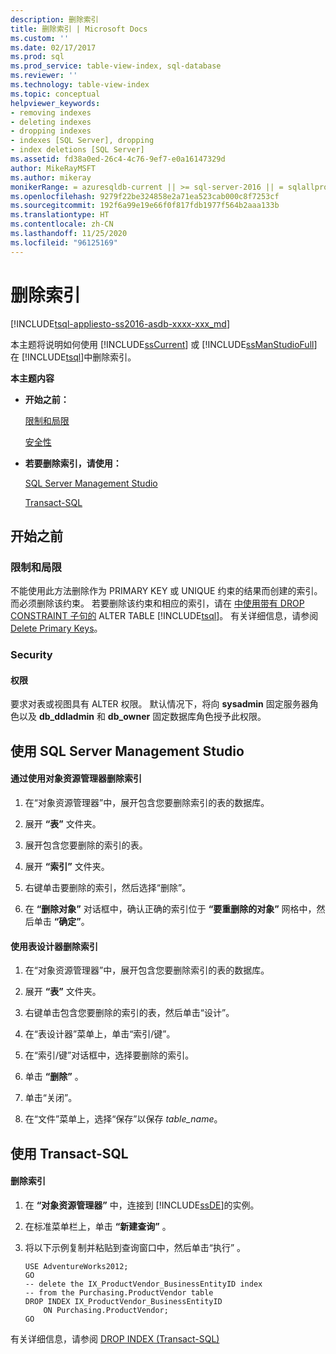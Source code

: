 ```yaml
---
description: 删除索引
title: 删除索引 | Microsoft Docs
ms.custom: ''
ms.date: 02/17/2017
ms.prod: sql
ms.prod_service: table-view-index, sql-database
ms.reviewer: ''
ms.technology: table-view-index
ms.topic: conceptual
helpviewer_keywords:
- removing indexes
- deleting indexes
- dropping indexes
- indexes [SQL Server], dropping
- index deletions [SQL Server]
ms.assetid: fd38a0ed-26c4-4c76-9ef7-e0a16147329d
author: MikeRayMSFT
ms.author: mikeray
monikerRange: = azuresqldb-current || >= sql-server-2016 || = sqlallproducts-allversions
ms.openlocfilehash: 9279f22be324858e2a71ea523cab000c8f7253cf
ms.sourcegitcommit: 192f6a99e19e66f0f817fdb1977f564b2aaa133b
ms.translationtype: HT
ms.contentlocale: zh-CN
ms.lasthandoff: 11/25/2020
ms.locfileid: "96125169"
---
```

# <a name="delete-an-index"></a>删除索引
[!INCLUDE[tsql-appliesto-ss2016-asdb-xxxx-xxx_md](../../includes/tsql-appliesto-ss2016-asdb-xxxx-xxx-md.md)]

  本主题将说明如何使用 [!INCLUDE[ssCurrent](../../includes/sscurrent-md.md)] 或 [!INCLUDE[ssManStudioFull](../../includes/ssmanstudiofull-md.md)] 在 [!INCLUDE[tsql](../../includes/tsql-md.md)]中删除索引。  
  
 **本主题内容**  
  
-   **开始之前：**  
  
     [限制和局限](#Restrictions)  
  
     [安全性](#Security)  
  
-   **若要删除索引，请使用：**  
  
     [SQL Server Management Studio](#SSMSProcedure)  
  
     [Transact-SQL](#TsqlProcedure)  
  
##  <a name="before-you-begin"></a><a name="BeforeYouBegin"></a> 开始之前  
  
###  <a name="limitations-and-restrictions"></a><a name="Restrictions"></a> 限制和局限  
 不能使用此方法删除作为 PRIMARY KEY 或 UNIQUE 约束的结果而创建的索引。 而必须删除该约束。 若要删除该约束和相应的索引，请在 [中使用带有 DROP CONSTRAINT 子句的](../../t-sql/statements/alter-table-transact-sql.md) ALTER TABLE [!INCLUDE[tsql](../../includes/tsql-md.md)]。 有关详细信息，请参阅 [Delete Primary Keys](../../relational-databases/tables/delete-primary-keys.md)。  
  
###  <a name="security"></a><a name="Security"></a> Security  
  
####  <a name="permissions"></a><a name="Permissions"></a> 权限  
 要求对表或视图具有 ALTER 权限。 默认情况下，将向 **sysadmin** 固定服务器角色以及 **db_ddladmin** 和 **db_owner** 固定数据库角色授予此权限。  
  
##  <a name="using-sql-server-management-studio"></a><a name="SSMSProcedure"></a> 使用 SQL Server Management Studio  
  
#### <a name="to-delete-an-index-by-using-object-explorer"></a>通过使用对象资源管理器删除索引  
  
1.  在“对象资源管理器”中，展开包含您要删除索引的表的数据库。  
  
2.  展开 **“表”** 文件夹。  
  
3.  展开包含您要删除的索引的表。  
  
4.  展开 **“索引”** 文件夹。  
  
5.  右键单击要删除的索引，然后选择“删除”。  
  
6.  在 **“删除对象”** 对话框中，确认正确的索引位于 **“要重删除的对象”** 网格中，然后单击 **“确定”**。  
  
#### <a name="to-delete-an-index-using-table-designer"></a>使用表设计器删除索引  
  
1.  在“对象资源管理器”中，展开包含您要删除索引的表的数据库。  
  
2.  展开 **“表”** 文件夹。  
  
3.  右键单击包含您要删除的索引的表，然后单击“设计”。  
  
4.  在“表设计器”菜单上，单击“索引/键”。  
  
5.  在“索引/键”对话框中，选择要删除的索引。  
  
6.  单击 **“删除”** 。  
  
7.  单击“关闭”。  
  
8.  在“文件”菜单上，选择“保存”以保存 _table_name_。  
  
##  <a name="using-transact-sql"></a><a name="TsqlProcedure"></a> 使用 Transact-SQL  
  
#### <a name="to-delete-an-index"></a>删除索引  
  
1.  在 **“对象资源管理器”** 中，连接到 [!INCLUDE[ssDE](../../includes/ssde-md.md)]的实例。  
  
2.  在标准菜单栏上，单击 **“新建查询”** 。  
  
3.  将以下示例复制并粘贴到查询窗口中，然后单击“执行” 。  
  
    ```  
    USE AdventureWorks2012;  
    GO  
    -- delete the IX_ProductVendor_BusinessEntityID index  
    -- from the Purchasing.ProductVendor table  
    DROP INDEX IX_ProductVendor_BusinessEntityID   
        ON Purchasing.ProductVendor;  
    GO  
    ```  
  
 有关详细信息，请参阅 [DROP INDEX (Transact-SQL)](../../t-sql/statements/drop-index-transact-sql.md)  
  
  
